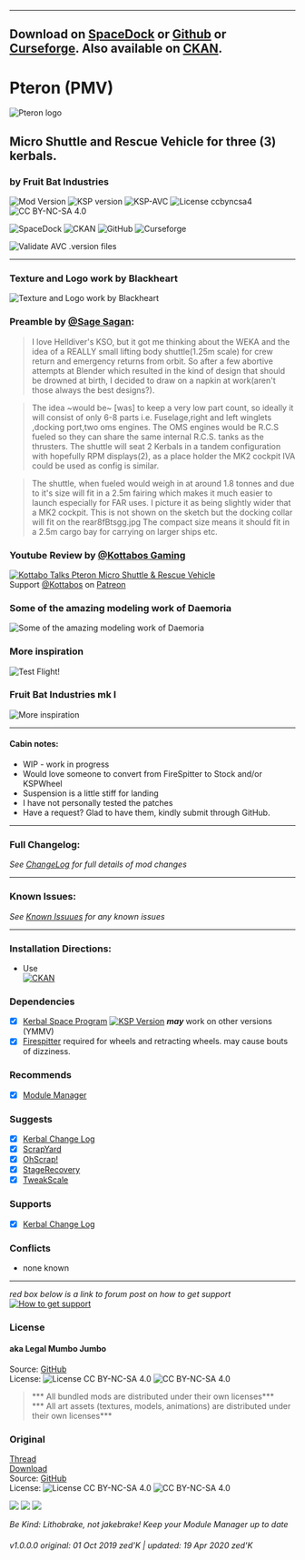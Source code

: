 <!-- Readme.md v1.0.2.0
Pteron (PMV)
created: 01 Oct 19
updated: 2020 03 16 -->  

<!-- [CC 4.0 BY-NC-SA](https://creativecommons.org/licenses/by-nc-sa/4.0/) ![CC BY-NC-SA 4.0](https://licensebuttons.net/i/l/by-nc-sa/transparent/33/66/99/88x31.png "CC BY-NC-SA 4.0")   -->
***  
## Download on [SpaceDock][MOD:spacedock] or [Github][MOD:github] or [Curseforge][MOD:curseforge].  Also available on [CKAN][MOD:ckan].  
  
# Pteron (PMV)
![Pteron logo][IMG:hero:4]  
## Micro Shuttle and Rescue Vehicle for three (3) kerbals.
### by Fruit Bat Industries
![Mod Version][shield:mod:latest] 
![KSP version][shield:ksp] ![KSP-AVC][shield:kspavc] ![License ccbyncsa4][shield:license] ![][LOGO:ccbyncsa4]   
  
![SpaceDock][shield:spacedock] ![CKAN][shield:ckan] ![GitHub][shield:github] ![Curseforge][shield:curseforge]  
  
![Validate AVC .version files][shield:avcvalid]  
***
### Texture and Logo work by Blackheart  
![Texture and Logo work by Blackheart][IMG:hero:1]  
### Preamble by [@Sage Sagan][LINK:sagesagan]: 
> I love Helldiver's KSO, but it got me thinking about the WEKA and the idea of a REALLY small lifting body shuttle(1.25m scale) for crew return and emergency returns from orbit. So after a few abortive attempts at Blender which resulted in the kind of design that should be drowned at birth, I decided to draw on a napkin at work(aren't those always the best designs?).

> The idea ~would be~ [was] to keep a very low part count, so ideally it will consist of only 6-8 parts i.e. Fuselage,right and left winglets ,docking port,two oms engines. The OMS engines would be R.C.S fueled so they can share the same internal R.C.S. tanks as the thrusters. The shuttle will seat 2 Kerbals in a tandem configuration with hopefully RPM displays(2), as a place holder the MK2 cockpit IVA could be used as config is similar.

> The shuttle, when fueled would weigh in at around 1.8 tonnes and due to it's size will fit in a 2.5m fairing which makes it much easier to launch especially for FAR uses. I picture it as being slightly wider that a MK2 cockpit. This is not shown on the sketch but the docking collar will fit on the rear8fBtsgg.jpg The compact size means it should fit in a 2.5m cargo bay for carrying on larger ships etc.  
  
###  Youtube Review by [@Kottabos Gaming][LINK:kottabos]  
[![][UTUBE:img]][UTUBE:link]  
Support [@Kottabos][LINK:kottabos] on [Patreon][LINK:patreon:kottabos]  
  
### Some of the amazing modeling work of Daemoria  
![Some of the amazing modeling work of Daemoria][IMG:hero:2]  

### More inspiration  
![Test Flight!][IMG:hero:3]  
### Fruit Bat Industries mk I  
![More inspiration][IMG:hero:0]  
***  
#### Cabin notes:  
- WIP - work in progress
- Would love someone to convert from FireSpitter to Stock and/or KSPWheel  
- Suspension is a little stiff for landing  
- I have not personally tested the patches  
- Have a request? Glad to have them, kindly submit through GitHub.
***
### Full Changelog:
*See [ChangeLog][MOD:changelog] for full details of mod changes*
***
### Known Issues:
*See [Known Issuues][MOD:known] for any known issues*
***
### Installation Directions:
- Use  
[![CKAN][image:ckan]][thread:ckan]  
### Dependencies
- [x]  [Kerbal Space Program][KSP:website]  [![][shield:ksp]][KSP:website] ***may*** work on other versions (YMMV)
- [x]  [Firespitter][thread:fs] required for wheels and retracting wheels. may cause bouts of dizziness.
### Recommends  
- [x]  [Module Manager][thread:mm]  
### Suggests
- [x]  [Kerbal Change Log][thread:kcl]  
- [x]  [ScrapYard][thread:SYD]
- [x]  [OhScrap!][thread:OHS]  
- [x]  [StageRecovery][thread:sr]  
- [x]  [TweakScale][thread:twk]  
### Supports
- [x]  [Kerbal Change Log][thread:kcl]  
### Conflicts
- none known
***  
*red box below is a link to forum post on how to get support*  
[![How to get support][image:get-support]][thread:getsupport]

### License
#### aka Legal Mumbo Jumbo
Source: [GitHub][MOD:github:repo]  
License: ![License CC BY-NC-SA 4.0][shield:license] ![][LOGO:ccbyncsa4]    
> *** All bundled mods are distributed under their own licenses***<br>
> *** All art assets (textures, models, animations) are distributed under their own licenses*** 
### Original
[Thread][MOD:original:thread]  
[Download][MOD:original:download]  
Source: [GitHub][MOD:original:source]  
License: ![License CC BY-NC-SA 4.0][shield:license] ![][LOGO:ccbyncsa4]  
<!-- graphical links to downloads -->
[![][image:github]][MOD:github] [![][image:spacedock]][MOD:spacedock] [![][image:curseforge]][MOD:curseforge]  

*Be Kind: Lithobrake, not jakebrake! Keep your Module Manager up to date*

###### v1.0.0.0 original: 01 Oct 2019 zed'K | updated: 19 Apr 2020 zed'K

[MOD:license]:      https://github.com/zer0Kerbal/Pteron/blob/master/LICENSE
[MOD:contributing]: https://github.com/zer0Kerbal/Pteron/blob/master/.github/CONTRIBUTING.md
[MOD:issues]:       https://github.com/zer0Kerbal/Pteron/issues
[MOD:wiki]:         https://github.com/zer0Kerbal/Pteron/
[MOD:known]:        https://github.com/zer0Kerbal/Pteron/wiki/Known-Issues
[MOD:forum]:        https://forum.kerbalspaceprogram.com/index.php?/topic/192456-*
[MOD:github:repo]:  https://github.com/zer0Kerbal/Pteron/
[MOD:changelog]:    https://raw.githubusercontent.com/zer0Kerbal/Pteron/master/Changelog.cfg
<!--- original mod stuff -->
[MOD:original:source]: https://www.dropbox.com/s/85og3xdhark7com/Pteron5.rar?dl=0
[MOD:original:thread]:https://forum.kerbalspaceprogram.com/index.php?/topic/64520-*
[MOD:original:download]: https://www.dropbox.com/s/85og3xdhark7com/Pteron5.rar?dl=0

[KSP:website]: http://kerbalspaceprogram.com/
[LOGO:ccbysa4]: https://licensebuttons.net/l/by-sa/4.0/80x15.png
[LOGO:ccbyncsa4]: https://licensebuttons.net/i/l/by-nc-sa/transparent/33/66/99/76x22.png "CC BY-NC-SA 4.0"

[MOD:github]: https://github.com/zer0Kerbal/Pteron/releases/latest "GitHub"
[MOD:spacedock]: http://spacedock.info/mod/2379
[MOD:curseforge]: https://www.curseforge.com/kerbal/ksp-mods/Pteron
[MOD:ckan]: http://forum.kerbalspaceprogram.com/index.php?/topic/90246-*

[image:github]:       https://i.imgur.com/RE4Ppr9.png
[image:spacedock]: https://i.imgur.com/m0a7tn2.png
[image:curseforge]: https://i.postimg.cc/RZNyB5vP/Download-On-Curse.png
[image:get-support]:    https://i.postimg.cc/vHP6zmrw/image.png

[image:ckan]:    https://i.postimg.cc/x8XSVg4R/sj507JC.png

[shield:mod:latest]: https://img.shields.io/github/v/release/zer0Kerbal/Pteron?include_prereleases?style=plastic
[shield:mod]: https://img.shields.io/endpoint?url=https://raw.githubusercontent.com/zer0Kerbal/Pteron/master/json/mod.json  
[shield:ksp]: https://img.shields.io/endpoint?url=https://raw.githubusercontent.com/zer0Kerbal/Pteron/master/json/ksp.json  "KSP Version"  
[shield:license]: https://img.shields.io/endpoint?url=https://raw.githubusercontent.com/zer0Kerbal/Pteron/master/json/license.json
[shield:kspavc]:     https://img.shields.io/badge/KSP-AVC--supported-brightgreen.svg?style=plastic
[shield:spacedock]:  https://img.shields.io/badge/SpaceDock-listed-blue.svg?style=plastic
[shield:ckan]:       https://img.shields.io/badge/CKAN-Indexed-blue.svg?style=plastic
[shield:github]:     https://img.shields.io/badge/Github-Indexed-blue.svg?style=plastic&logo=github
[shield:curseforge]: https://img.shields.io/badge/CurseForge-listed-blue.svg?style=plastic
[shield:avcvalid]:   https://github.com/zer0Kerbal/Pteron/workflows/Validate%20AVC%20.version%20files/badge.svg "thank you to DasSkelett"  

<!-- zer0Kerbal mods -->
[thread:ODFC]: https://forum.kerbalspaceprogram.com/index.php?/topic/187625-* "On Demand Fuel Cells"  
[thread:FTF]:  https://forum.kerbalspaceprogram.com/index.php?/topic/188841-* "Field Training Facility"  
[thread:FTL]:  https://forum.kerbalspaceprogram.com/index.php?/topic/188841-* "Field Training Lab"  
[thread:MHH]:  https://forum.kerbalspaceprogram.com/index.php?/topic/188246-* "More Hitchhikers"  
[thread:TCP]:  https://forum.kerbalspaceprogram.com/index.php?/topic/187495-* "Transparent Command Pods"  
[thread:NUK]:  https://forum.kerbalspaceprogram.com/index.php?/topic/21466-*  "Nuke Tiny Parts"
[thread:OHS]:  https://forum.kerbalspaceprogram.com/index.php?/topic/192360-* "Oh Scrap!"  
[thread:SYD]:  https://forum.kerbalspaceprogram.com/index.php?/topic/192360-* "ScrapYard"  

[thread:DPD]:  https://github.com/zer0Kerbal/KGEx/tree/master/GameData/KGEx/DockingPortDescriptions "Docking Port Descriptions"
[thread:PPS]:  https://forum.kerbalspaceprogram.com/index.php?/topic/192187-* "Shielded PicoPort"  
[thread:DST]:  https://forum.kerbalspaceprogram.com/index.php?/topic/191719-* "DaMichel's Spherical Tanks"  
[thread:DMF]:  https://forum.kerbalspaceprogram.com/index.php?/topic/191719-* "DaMichel's Fuselage"  
[thread:DAR]:  https://forum.kerbalspaceprogram.com/index.php?/topic/191719-* "DaMichel's AeroRadial"  
[thread:DCB]:  https://forum.kerbalspaceprogram.com/index.php?/topic/191719-* "DaMichel's CargoBays"  
[thread:SDS]:  https://forum.kerbalspaceprogram.com/index.php?/topic/191719-* "Stork Delivery System (SDS)"  
[thread:SC!]:  https://forum.kerbalspaceprogram.com/index.php?/topic/191424-* "SimpleConstructon!"  
[thread:SL!]:  https://forum.kerbalspaceprogram.com/index.php?/topic/191045-* "SimpleLogistics!"  
[thread:NSSC]:  https://forum.kerbalspaceprogram.com/index.php?/topic/191504-* "Not So SimpleConstructon!" 
[thread:BIO]:  https://forum.kerbalspaceprogram.com/index.php?/topic/191426-* "Biomatic"  
[thread:B9S]:  https://forum.kerbalspaceprogram.com/index.php?/topic/190870-* "B9 Stock Switches"  
[thread:KGX]: https://forum.kerbalspaceprogram.com/index.php?/topic/188246-* "KGEx"  
[thread:VG0]:  http:// "Vanguard"  
[thread:PRB]:  http:// "ProbiTronics"  
[thread:CTN]:  http:// "CTN"  
[thread:HB!]:  http:// "HotBeverages"  

[thread:mm]:  http://forum.kerbalspaceprogram.com/index.php?/topic/50533-* "Module Manager"  
[thread:sr]:  https://forum.kerbalspaceprogram.com/index.php?/topic/179306-* "StageRecovery"  
[thread:kcl]: https://forum.kerbalspaceprogram.com/index.php?/topic/179207-* "Kerbal Change Log"  
[thread:twk]: https://forum.kerbalspaceprogram.com/index.php?/topic/179030-* "TweakScale"  
[thread:crp]: http://forum.kerbalspaceprogram.com/index.php?/topic/83007-* "Community Resource Pack"  
[thread:ckan]: https://forum.kerbalspaceprogram.com/index.php?/topic/154922-* "CKAN"  
[thread:fs]: https://github.com/snjo/Firespitter "Firespitter"  

[LINK:license]: https://creativecommons.org/licenses/by-nc-sa/4.0/ "CC BY-NC-SA 4.0"  
[thread:getsupport]: https://forum.kerbalspaceprogram.com/index.php?/topic/83212-*

[LINK:linuxgurugamer]: https://forum.kerbalspaceprogram.com/index.php?/profile/129964-linuxgurugamer/
[LINK:zer0Kerbal]:     https://forum.kerbalspaceprogram.com/index.php?/profile/190933-zer0kerbal/ "zer0Kerbal"  
[LINK:sagesagan]: https://forum.kerbalspaceprogram.com/index.php?/profile/102159-sage-sagan/ "Sage Sagan"  
  
[UTUBE:img]:  https://img.youtube.com/vi/3s4fpEkW40w/0.jpg "Kottabo Talks Pteron Micro Shuttle & Rescue Vehicle"  
[UTUBE:link]: https://youtu.be/3s4fpEkW40w "Kottabo Talks Pteron Micro Shuttle & Rescue Vehicle" 
[LINK:patreon:kottabos]: https://www.patreon.com/Kottabosgames "Kottabos Games Patreon"  
[LINK:kottabos]: https://forum.kerbalspaceprogram.com/index.php?/profile/36583-kottabos/ "Kottabos on KSP Forums"  
  
[IMG:hero:0]: https://i.imgur.com/KpBnYY2.jpg "Fruit Bat Industries Pteron mk I"  
[IMG:hero:1]: https://i.imgur.com/amouo8l.png "texture and logo work of Blackheart"
[IMG:hero:2]: https://i.imgur.com/97s1p0O.png "Some of the amazing modeling work of Daemoria:"  
[IMG:hero:3]: https://i.imgur.com/T6pyukJ.jpg "More inspiration"  
[IMG:hero:4]: https://i.imgur.com/9insi36.png "Ptero logo"  

<!--
this file: GPLv2
zer0Kerbal-->
